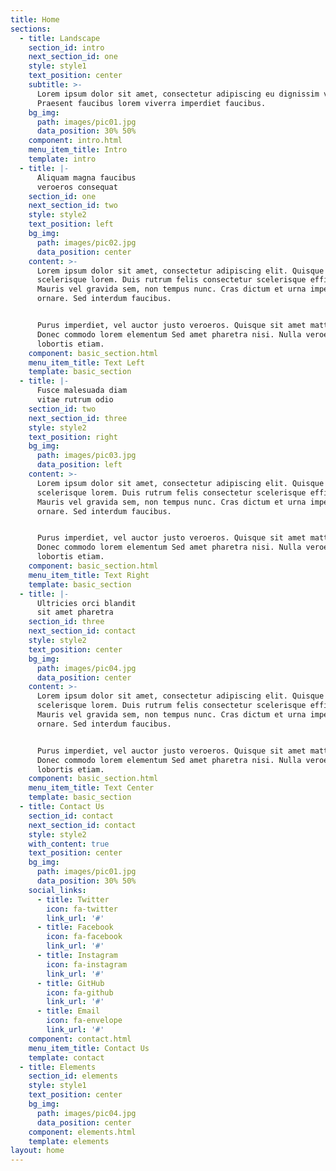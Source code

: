 ```yaml
---
title: Home
sections:
  - title: Landscape
    section_id: intro
    next_section_id: one
    style: style1
    text_position: center
    subtitle: >-
      Lorem ipsum dolor sit amet, consectetur adipiscing eu dignissim velit.
      Praesent faucibus lorem viverra imperdiet faucibus.
    bg_img:
      path: images/pic01.jpg
      data_position: 30% 50%
    component: intro.html
    menu_item_title: Intro
    template: intro
  - title: |-
      Aliquam magna faucibus
      veroeros consequat
    section_id: one
    next_section_id: two
    style: style2
    text_position: left
    bg_img:
      path: images/pic02.jpg
      data_position: center
    content: >-
      Lorem ipsum dolor sit amet, consectetur adipiscing elit. Quisque et
      scelerisque lorem. Duis rutrum felis consectetur scelerisque efficitur.
      Mauris vel gravida sem, non tempus nunc. Cras dictum et urna imperdiet
      ornare. Sed interdum faucibus.


      Purus imperdiet, vel auctor justo veroeros. Quisque sit amet mattis amet.
      Donec commodo lorem elementum Sed amet pharetra nisi. Nulla veroeros eget
      lobortis etiam.
    component: basic_section.html
    menu_item_title: Text Left
    template: basic_section
  - title: |-
      Fusce malesuada diam
      vitae rutrum odio
    section_id: two
    next_section_id: three
    style: style2
    text_position: right
    bg_img:
      path: images/pic03.jpg
      data_position: left
    content: >-
      Lorem ipsum dolor sit amet, consectetur adipiscing elit. Quisque et
      scelerisque lorem. Duis rutrum felis consectetur scelerisque efficitur.
      Mauris vel gravida sem, non tempus nunc. Cras dictum et urna imperdiet
      ornare. Sed interdum faucibus.


      Purus imperdiet, vel auctor justo veroeros. Quisque sit amet mattis amet.
      Donec commodo lorem elementum Sed amet pharetra nisi. Nulla veroeros eget
      lobortis etiam.
    component: basic_section.html
    menu_item_title: Text Right
    template: basic_section
  - title: |-
      Ultricies orci blandit
      sit amet pharetra
    section_id: three
    next_section_id: contact
    style: style2
    text_position: center
    bg_img:
      path: images/pic04.jpg
      data_position: center
    content: >-
      Lorem ipsum dolor sit amet, consectetur adipiscing elit. Quisque et
      scelerisque lorem. Duis rutrum felis consectetur scelerisque efficitur.
      Mauris vel gravida sem, non tempus nunc. Cras dictum et urna imperdiet
      ornare. Sed interdum faucibus.


      Purus imperdiet, vel auctor justo veroeros. Quisque sit amet mattis amet.
      Donec commodo lorem elementum Sed amet pharetra nisi. Nulla veroeros eget
      lobortis etiam.
    component: basic_section.html
    menu_item_title: Text Center
    template: basic_section
  - title: Contact Us
    section_id: contact
    next_section_id: contact
    style: style2
    with_content: true
    text_position: center
    bg_img:
      path: images/pic01.jpg
      data_position: 30% 50%
    social_links:
      - title: Twitter
        icon: fa-twitter
        link_url: '#'
      - title: Facebook
        icon: fa-facebook
        link_url: '#'
      - title: Instagram
        icon: fa-instagram
        link_url: '#'
      - title: GitHub
        icon: fa-github
        link_url: '#'
      - title: Email
        icon: fa-envelope
        link_url: '#'
    component: contact.html
    menu_item_title: Contact Us
    template: contact
  - title: Elements
    section_id: elements
    style: style1
    text_position: center
    bg_img:
      path: images/pic04.jpg
      data_position: center
    component: elements.html
    template: elements
layout: home
---
```


